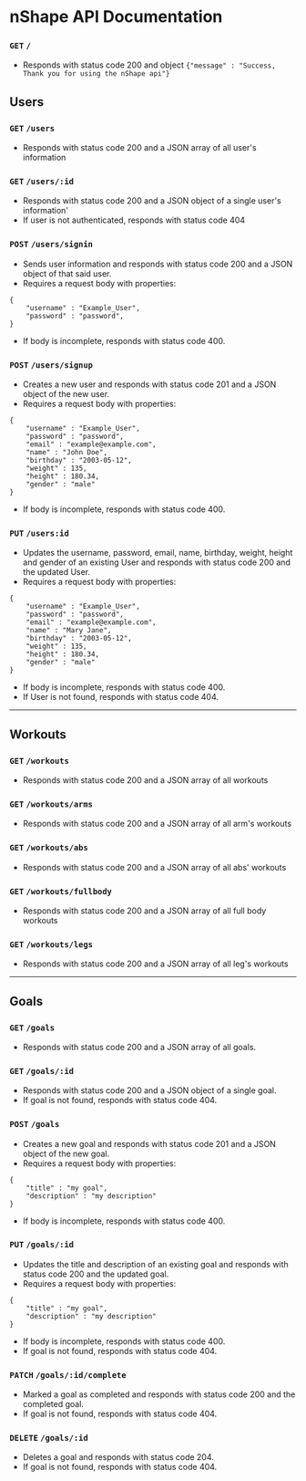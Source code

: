# nShape API Documentation

### `GET` `/`
* Responds with status code 200 and object `{"message" : "Success, Thank you for using the nShape api"}`

## Users
### `GET` `/users`
* Responds with status code 200 and a JSON array of all user's information

### `GET` `/users/:id`
* Responds with status code 200 and a JSON object of a single user's information'
* If user is not authenticated, responds with status code 404

### `POST` `/users/signin`
* Sends user information and responds with status code 200 and a JSON object of that said user.
* Requires a request body with properties:

``` 
{
    "username" : "Example_User",
    "password" : "password",  
}
```

* If body is incomplete, responds with status code 400.

### `POST` `/users/signup`
* Creates a new user and responds with status code 201 and a JSON object of the new user.
* Requires a request body with properties:

``` 
{
    "username" : "Example_User",
    "password" : "password",
    "email" : "example@example.com",
    "name" : "John Doe",
    "birthday" : "2003-05-12",
    "weight" : 135,
    "height" : 180.34,
    "gender" : "male"    
}
```

* If body is incomplete, responds with status code 400.

### `PUT` `/users:id`
* Updates the username, password, email, name, birthday, weight, height and gender of an existing User and responds with status code 200 and the updated User.
* Requires a request body with properties:
``` 
{
    "username" : "Example_User",
    "password" : "password",
    "email" : "example@example.com",
    "name" : "Mary Jane",
    "birthday" : "2003-05-12",
    "weight" : 135,
    "height" : 180.34,
    "gender" : "male"    
}
```
* If body is incomplete, responds with status code 400.
* If User is not found, responds with status code 404.


----------------------------------------------------------------
## Workouts
### `GET` `/workouts`
* Responds with status code 200 and a JSON array of all workouts

### `GET` `/workouts/arms`
* Responds with status code 200 and a JSON array of all arm's workouts

### `GET`  `/workouts/abs`
* Responds with status code 200 and a JSON array of all abs' workouts

### `GET`  `/workouts/fullbody`
* Responds with status code 200 and a JSON array of all full body workouts

### `GET`  `/workouts/legs`
* Responds with status code 200 and a JSON array of all leg's workouts



----------------------------------------------------------------
## Goals
### `GET` `/goals` 
* Responds with status code 200 and a JSON array of all goals.

### `GET` `/goals/:id` 
* Responds with status code 200 and a JSON object of a single goal.
* If goal is not found, responds with status code 404.

### `POST` `/goals`
* Creates a new goal and responds with status code 201 and a JSON object of the new goal.
* Requires a request body with properties:
```
{
    "title" : "my goal",
    "description" : "my description"
}
```
* If body is incomplete, responds with status code 400.

### `PUT` `/goals/:id`
* Updates the title and description of an existing goal and responds with status code 200 and the updated goal.
* Requires a request body with properties:
```
{
    "title" : "my goal",
    "description" : "my description"
}
```
* If body is incomplete, responds with status code 400.
* If goal is not found, responds with status code 404. 

### `PATCH` `/goals/:id/complete`
* Marked a goal as completed and responds with status code 200 and the completed goal.
* If goal is not found, responds with status code 404.

### `DELETE` `/goals/:id`
* Deletes a goal and responds with status code 204.
* If goal is not found, responds with status code 404.